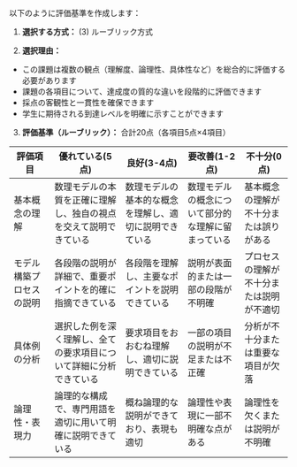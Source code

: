 以下のように評価基準を作成します：

1. **選択する方式：** (3) ルーブリック方式

2. **選択理由：**
- この課題は複数の観点（理解度、論理性、具体性など）を総合的に評価する必要があります
- 課題の各項目について、達成度の質的な違いを段階的に評価できます
- 採点の客観性と一貫性を確保できます
- 学生に期待される到達レベルを明確に示すことができます

3. **評価基準（ルーブリック）：**
合計20点（各項目5点×4項目）

| 評価項目 | 優れている(5点) | 良好(3-4点) | 要改善(1-2点) | 不十分(0点) |
|----------|----------------|-------------|--------------|------------|
| 基本概念の理解 | 数理モデルの本質を正確に理解し、独自の視点を交えて説明できている | 数理モデルの基本的な概念を理解し、適切に説明できている | 数理モデルの概念について部分的な理解に留まっている | 基本概念の理解が不十分または誤りがある |
| モデル構築プロセスの説明 | 各段階の説明が詳細で、重要ポイントを的確に指摘できている | 各段階を理解し、主要なポイントを説明できている | 説明が表面的または一部の段階が不明確 | プロセスの理解が不十分または説明が不適切 |
| 具体例の分析 | 選択した例を深く理解し、全ての要求項目について詳細に分析できている | 要求項目をおおむね理解し、適切に説明できている | 一部の項目の説明が不足または不正確 | 分析が不十分または重要な項目が欠落 |
| 論理性・表現力 | 論理的な構成で、専門用語を適切に用いて明確に説明できている | 概ね論理的な説明ができており、表現も適切 | 論理性や表現に一部不明確な点がある | 論理性を欠くまたは説明が不明確 |